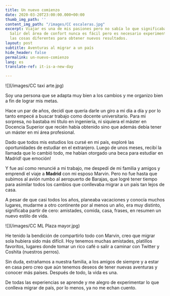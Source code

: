 ```yaml
---
title: Un nuevo comienzo
date: 2020-03-20T23:00:00.000+00:00
thumb_img_path: ''
content_img_path: "/images/CC escaleras.jpg"
excerpt: Viajar es una de mis pasiones pero no sabía lo que significaba ser extranjera.
  Salir del área de confort nunca es fácil pero es necesario experimentar y hacer
  las cosas diferentes para obtener nuevos resultados.
layout: post
subtitle: Aventuras al migrar a un país
hide_header: false
permalink: un-nuevo-comienzo
lang: es
translate-ref: it-is-a-new-day

---
```

![](/images/CC taxi arte.jpg)

Soy una persona que se adapta muy bien a los cambios y me organizo bien a fin de lograr mis metas.

Hace un par de años, decidí que quería darle un giro a mi día a día y por lo tanto empecé a buscar trabajo como docente universitario. Para mi sorpresa, no bastaba mi título en ingeniería, ni siquiera el máster en Docencia Superior que recién había obtenido sino que además debía tener un máster en mi área profesional.

Dado que todos mis estudios los cursé en mi país, exploré las oportunidades de estudiar en el extranjero. Luego de unos meses, recibí la llamada que lo cambió todo, me habían otorgado una beca para estudiar en Madrid! que emoción!

Y fue así como renuncié a mi trabajo, me despedí de mi familia y amigos y emprendí el viaje a **Madrid** con mi esposo Marvin. Pero no fue hasta que subimos al avión rumbo al aeropuerto de Barajas, que logré tener tiempo para asimilar todos los cambios que conllevaba migrar a un país tan lejos de casa.

A pesar de que casi todos los años, planeaba vacaciones y conocía muchos lugares, mudarme a otro continente por al menos un año, era muy distinto, significaba partir de cero: amistades, comida, casa, frases, en resumen un nuevo estilo de vida.

![](/images/CC ML Plaza mayor.jpg)

He tenido la bendición de compartirlo todo con Marvin, creo que migrar sola hubiera sido más difícil. Hoy tenemos muchas amistades, platillos favoritos, lugares donde tomar un rico café o salir a caminar con Twitter y Coshita (nuestros perros).

Sin duda, extrañamos a nuestra familia, a los amigos de siempre y a estar en casa pero creo que aún tenemos deseos de tener nuevas aventuras y conocer más países. Después de todo, la vida es una.

De todas las experiencias se aprende y me alegro de experimentar lo que conlleva migrar de país, por lo menos, ya no me echan cuento.